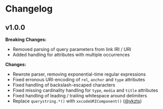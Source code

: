 # Changelog

## v1.0.0

**Breaking Changes:**

- Removed parsing of query parameters from link IRI / URI
- Added handling for attributes with multiple occurrences

**Changes:**

- Rewrote parser, removing exponential-time regular expressions
- Fixed erronous URI-encoding of `rel`, `anchor` and `type` attributes
- Fixed handling of backslash-escaped characters
- Fixed missing cardinality handling for `type`, `media` and `title` attributes
- Fixed handling of leading / trailing whitespace around delimiters
- Replace `querystring.*()` with `xxcodeURIComponent()` ([@ykzts](https://github.com/ykzts))
